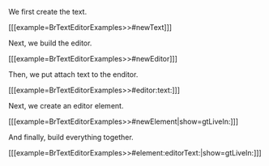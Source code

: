 We first create the text.

[[[example=BrTextEditorExamples>>#newText]]]

Next, we build the editor.

[[[example=BrTextEditorExamples>>#newEditor]]]

Then, we put attach text to the enditor.

[[[example=BrTextEditorExamples>>#editor:text:]]]

Next, we create an editor element.

[[[example=BrTextEditorExamples>>#newElement|show=gtLiveIn:]]]

And finally, build everything together.

[[[example=BrTextEditorExamples>>#element:editorText:|show=gtLiveIn:]]]

